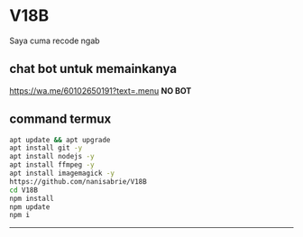# V18B
Saya cuma recode ngab


## chat bot untuk memainkanya
https://wa.me/60102650191?text=.menu
**NO BOT**
## command termux
```bash
apt update && apt upgrade
apt install git -y
apt install nodejs -y
apt install ffmpeg -y
apt install imagemagick -y
https://github.com/nanisabrie/V18B
cd V18B
npm install
npm update
npm i
```
---------
